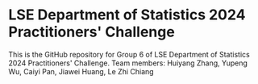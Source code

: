 # LSE Department of Statistics 2024 Practitioners' Challenge
This is the GitHub repository for Group 6 of LSE Department of Statistics 2024 Practitioners' Challenge.
Team members: Huiyang Zhang, Yupeng Wu, Caiyi Pan, Jiawei Huang, Le Zhi Chiang
